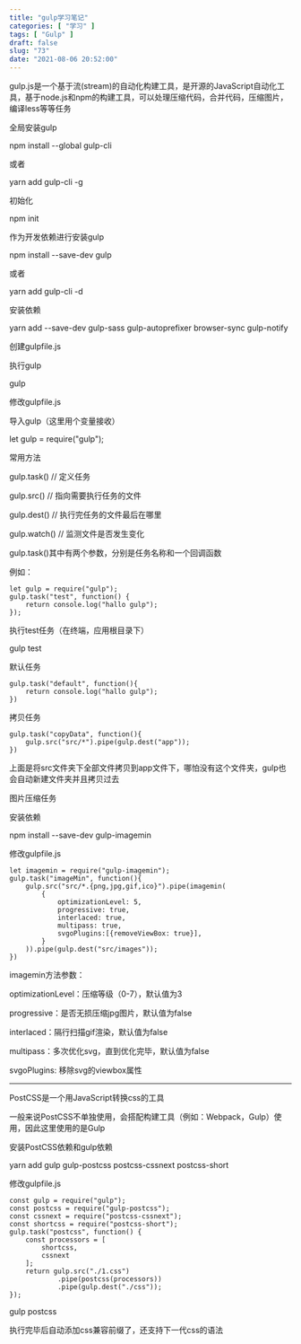 ```yaml
---
title: "gulp学习笔记"
categories: [ "学习" ]
tags: [ "Gulp" ]
draft: false
slug: "73"
date: "2021-08-06 20:52:00"
---
```


gulp.js是一个基于流(stream)的自动化构建工具，是开源的JavaScript自动化工具，基于node.js和npm的构建工具，可以处理压缩代码，合并代码，压缩图片，编译less等等任务


全局安装gulp

npm install --global gulp-cli

或者

yarn add gulp-cli -g


初始化

npm init


作为开发依赖进行安装gulp

npm install --save-dev gulp

或者

yarn add gulp-cli -d


安装依赖

yarn add --save-dev gulp-sass gulp-autoprefixer browser-sync gulp-notify



创建gulpfile.js

执行gulp

gulp


修改gulpfile.js

导入gulp（这里用个变量接收）

let gulp = require("gulp");



常用方法

gulp.task() // 定义任务

gulp.src() // 指向需要执行任务的文件

gulp.dest() // 执行完任务的文件最后在哪里

gulp.watch() // 监测文件是否发生变化




gulp.task()其中有两个参数，分别是任务名称和一个回调函数


例如：

    let gulp = require("gulp");
    gulp.task("test", function() {
        return console.log("hallo gulp");
    });

执行test任务（在终端，应用根目录下）

gulp test


默认任务

    gulp.task("default", function(){
        return console.log("hallo gulp");
    })


拷贝任务

    gulp.task("copyData", function(){
        gulp.src("src/*").pipe(gulp.dest("app"));
    })

上面是将src文件夹下全部文件拷贝到app文件下，哪怕没有这个文件夹，gulp也会自动新建文件夹并且拷贝过去


图片压缩任务

安装依赖

npm install --save-dev gulp-imagemin

修改gulpfile.js

    let imagemin = require("gulp-imagemin");
    gulp.task("imageMin", function(){
        gulp.src("src/*.{png,jpg,gif,ico}").pipe(imagemin(
            {
                optimizationLevel: 5,
                progressive: true, 
                interlaced: true, 
                multipass: true,
                svgoPlugins:[{removeViewBox: true}],
            }
        )).pipe(gulp.dest("src/images"));
    })

imagemin方法参数：

optimizationLevel：压缩等级（0-7），默认值为3

progressive：是否无损压缩jpg图片，默认值为false

interlaced：隔行扫描gif渲染，默认值为false

multipass：多次优化svg，直到优化完毕，默认值为false

svgoPlugins: 移除svg的viewbox属性




---



PostCSS是一个用JavaScript转换css的工具

一般来说PostCSS不单独使用，会搭配构建工具（例如：Webpack，Gulp）使用，因此这里使用的是Gulp


安装PostCSS依赖和gulp依赖

 yarn add gulp gulp-postcss postcss-cssnext postcss-short



修改gulpfile.js


    const gulp = require("gulp");
    const postcss = require("gulp-postcss");
    const cssnext = require("postcss-cssnext");
    const shortcss = require("postcss-short");
    gulp.task("postcss", function() {
        const processors = [
            shortcss,
            cssnext
        ];
        return gulp.src("./1.css")
                .pipe(postcss(processors))
                .pipe(gulp.dest("./css"));
    });


gulp postcss

执行完毕后自动添加css兼容前缀了，还支持下一代css的语法